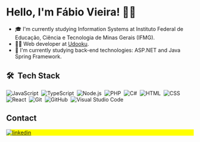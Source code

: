 <h1 align="left">Hello, I'm Fábio Vieira! 👋🏽</h1>

- 🎓 I'm currently studying Information Systems at Instituto Federal de Educação, Ciência e Tecnologia de Minas Gerais (IFMG).
- 👨‍💻 Web developer at [Udooku](https://udooku.com).
- 📖 I'm currently studying back-end technologies: ASP.NET and Java Spring Framework.



## 🛠 &nbsp;Tech Stack

![JavaScript](https://img.shields.io/badge/-JavaScript-05122A?style=flat&logo=javascript)&nbsp;
![TypeScript](https://img.shields.io/badge/-TypeScript-05122A?style=flat&logo=typescript)&nbsp;
![Node.js](https://img.shields.io/badge/-Node.js-05122A?style=flat&logo=node.js)&nbsp;
![PHP](https://img.shields.io/badge/-PHP-05122A?style=flat&logo=php&logoColor=007ACC)&nbsp;
![C#](https://img.shields.io/badge/-C%23-05122A?style=flat&logo=C-sharp)&nbsp;
![HTML](https://img.shields.io/badge/-HTML-05122A?style=flat&logo=HTML5)&nbsp;
![CSS](https://img.shields.io/badge/-CSS-05122A?style=flat&logo=CSS3&logoColor=1572B6)&nbsp;
![React](https://img.shields.io/badge/-React-05122A?style=flat&logo=react)&nbsp;
![Git](https://img.shields.io/badge/-Git-05122A?style=flat&logo=git)&nbsp;
![GitHub](https://img.shields.io/badge/-GitHub-05122A?style=flat&logo=github)&nbsp;
![Visual Studio Code](https://img.shields.io/badge/-Visual%20Studio%20Code-05122A?style=flat&logo=visual-studio-code&logoColor=007ACC)&nbsp;


## Contact

<p align="left" style="background:yellow">
<a href="https://linkedin.com/in/fabiovsz" target="_blank">
  <img align="center" src="https://img.shields.io/badge/-fabiovsz-05122A?style=flat&logo=linkedin" alt="linkedin"/>
</a>
  
</p>
